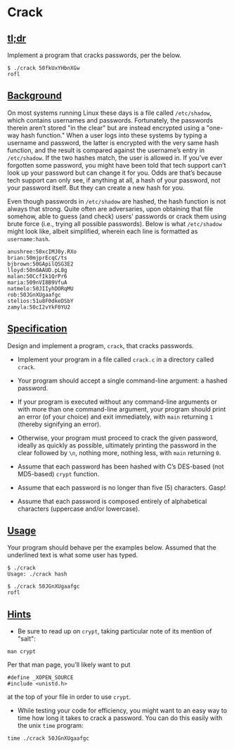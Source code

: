 <html>
<body>
<div id="content">
<h1>Crack</h1>
<div class="sect1">
<h2 id="tldr"><a class="link" href="#tldr">tl;dr</a></h2>
<div class="sectionbody">
<div class="paragraph">
<p>Implement a program that cracks passwords, per the below.</p>
</div>
<div class="listingblock">
<div class="content">
<pre class="pygments highlight"><code>$ <span class="underline">./crack 50fkUxYHbnXGw</span>
rofl</code></pre>
</div>
</div>
</div>
</div>
<div class="sect1">
<h2 id="background"><a class="link" href="#background">Background</a></h2>
<div class="sectionbody">
<div class="paragraph">
<p>On most systems running Linux these days is a file called <code>/etc/shadow</code>, which contains usernames and passwords. Fortunately, the passwords therein aren&#8217;t stored "in the clear" but are instead encrypted using a "one-way hash function." When a user logs into these systems by typing a username and password, the latter is encrypted with the very same hash function, and the result is compared against the username&#8217;s entry in <code>/etc/shadow</code>. If the two hashes match, the user is allowed in. If you&#8217;ve ever forgotten some password, you might have been told that tech support can&#8217;t look up your password but can change it for you. Odds are that&#8217;s because tech support can only see, if anything at all, a hash of your password, not your password itself. But they can create a new hash for you.</p>
</div>
<div class="paragraph">
<p>Even though passwords in <code>/etc/shadow</code> are hashed, the hash function is not always that strong. Quite often are adversaries, upon obtaining that file somehow, able to guess (and check) users' passwords or crack them using brute force (i.e., trying all possible passwords). Below is what <code>/etc/shadow</code> might look like, albeit simplified, wherein each line is formatted as <code>username:hash</code>.</p>
</div>
<div class="listingblock">
<div class="content">
<pre class="pygments highlight"><code>anushree:50xcIMJ0y.RXo
brian:50mjprEcqC/ts
bjbrown:50GApilQSG3E2
lloyd:50n0AAUD.pL8g
malan:50CcfIk1QrPr6
maria:509nVI8B9VfuA
natmelo:50JIIyhDORqMU
rob:50JGnXUgaafgc
stelios:51u8F0dkeDSbY
zamyla:50cI2vYkF0YU2</code></pre>
</div>
</div>
</div>
</div>
<div class="sect1">
<h2 id="specification"><a class="link" href="#specification">Specification</a></h2>
<div class="sectionbody">
<div class="paragraph">
<p>Design and implement a program, <code>crack</code>, that cracks passwords.</p>
</div>
<div class="ulist">
<ul>
<li>
<p>Implement your program in a file called <code>crack.c</code> in a directory called <code>crack</code>.</p>
</li>
<li>
<p>Your program should accept a single command-line argument: a hashed password.</p>
</li>
<li>
<p>If your program is executed without any command-line arguments or with more than one command-line argument, your program should print an error (of your choice) and exit immediately, with <code>main</code> returning <code>1</code> (thereby signifying an error).</p>
</li>
<li>
<p>Otherwise, your program must proceed to crack the given password, ideally as quickly as possible, ultimately printing the password in the clear followed by <code>\n</code>, nothing more, nothing less, with <code>main</code> returning <code>0</code>.</p>
</li>
<li>
<p>Assume that each password has been hashed with C&#8217;s DES-based (not MD5-based) <code>crypt</code> function.</p>
</li>
<li>
<p>Assume that each password is no longer than five (5) characters. Gasp!</p>
</li>
<li>
<p>Assume that each password is composed entirely of alphabetical characters (uppercase and/or lowercase).</p>
</li>
</ul>
</div>
</div>
</div>
<div class="sect1">
<h2 id="usage"><a class="link" href="#usage">Usage</a></h2>
<div class="sectionbody">
<div class="paragraph">
<p>Your program should behave per the examples below. Assumed that the underlined text is what some user has typed.</p>
</div>
<div class="listingblock">
<div class="content">
<pre class="pygments highlight"><code>$ <span class="underline">./crack</span>
Usage: ./crack hash</code></pre>
</div>
</div>
<div class="listingblock">
<div class="content">
<pre class="pygments highlight"><code>$ <span class="underline">./crack 50JGnXUgaafgc</span>
rofl</code></pre>
</div>
</div>
</div>
</div>
<div class="sect1">
<h2 id="hints"><a class="link" href="#hints">Hints</a></h2>
<div class="sectionbody">
<div class="ulist">
<ul>
<li>
<p>Be sure to read up on <code>crypt</code>, taking particular note of its mention of "salt":</p>
</li>
</ul>
</div>
<div class="listingblock">
<div class="content">
<pre class="pygments highlight"><code>man crypt</code></pre>
</div>
</div>
<div class="paragraph">
<p>Per that man page, you&#8217;ll likely want to put</p>
</div>
<div class="listingblock">
<div class="content">
<pre class="pygments highlight"><code data-lang="c"><span></span><span class="tok-cp">#define _XOPEN_SOURCE</span>
<span class="tok-cp">#include</span> <span class="tok-cpf">&lt;unistd.h&gt;</span><span class="tok-cp"></span></code></pre>
</div>
</div>
<div class="paragraph">
<p>at the top of your file in order to use <code>crypt</code>.</p>
</div>
<div class="ulist">
<ul>
<li>
<p>While testing your code for efficiency, you might want to an easy way to time how long it takes to crack a password.  You can do this easily with the unix <code>time</code> program:</p>
</li>
</ul>
</div>
<div class="listingblock">
<div class="content">
<pre class="pygments highlight"><code>time ./crack 50JGnXUgaafgc</code></pre>
</div>
</div>
</div>
</div>
</div>
</body>
</html>
